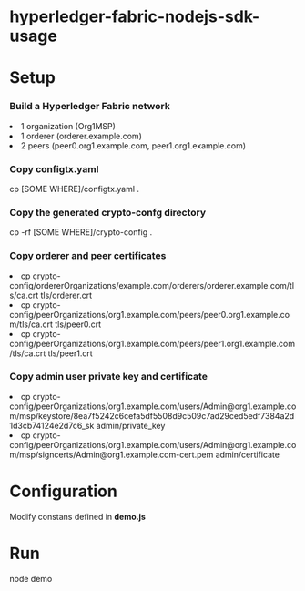 # hyperledger-fabric-nodejs-sdk-usage

<h1>Setup</h1>

<h3>Build a Hyperledger Fabric network</h3>

<li>1 organization (Org1MSP)</li>
<li>1 orderer (orderer.example.com)</li>
<li>2 peers (peer0.org1.example.com, peer1.org1.example.com)</li>

<h3>Copy <b>configtx.yaml</b></h3>
cp [SOME WHERE]/configtx.yaml .

<h3>Copy the generated <b>crypto-confg</b> directory</h3>
cp -rf [SOME WHERE]/crypto-config .

<h3>Copy orderer and peer certificates</h3>
<li>cp crypto-config/ordererOrganizations/example.com/orderers/orderer.example.com/tls/ca.crt tls/orderer.crt</li>
<li>cp crypto-config/peerOrganizations/org1.example.com/peers/peer0.org1.example.com/tls/ca.crt tls/peer0.crt</li>
<li>cp crypto-config/peerOrganizations/org1.example.com/peers/peer1.org1.example.com/tls/ca.crt tls/peer1.crt</li>

<h3>Copy admin user private key and certificate</h3>
<li>cp crypto-config/peerOrganizations/org1.example.com/users/Admin@org1.example.com/msp/keystore/8ea7f5242c6cefa5df5508d9c509c7ad29ced5edf7384a2d1d3cb74124e2d7c6_sk admin/private_key</li>
<li>cp crypto-config/peerOrganizations/org1.example.com/users/Admin@org1.example.com/msp/signcerts/Admin@org1.example.com-cert.pem admin/certificate</li>

<h1>Configuration</h2>

Modify constans defined in <b>demo.js</b>

<h1>Run</h1>

node demo
